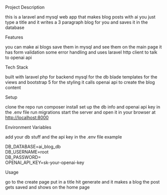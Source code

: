 Project Description

this is a laravel and mysql web app that makes blog posts with ai you just type a title and it writes a 3 paragraph blog for you and saves it in the database

Features

you can make ai blogs save them in mysql and see them on the main page it has form validation some error handling and uses laravel http client to talk to openai api

Tech Stack

built with laravel php for backend mysql for the db blade templates for the views and bootstrap 5 for the styling it calls openai api to create the blog content

Setup

clone the repo run composer install set up the db info and openai api key in the .env file run migrations start the server and open it in your browser at [http://localhost:8000](http://localhost:8000)

Environment Variables

add your db stuff and the api key in the .env file example

DB\_DATABASE=ai\_blog\_db  
DB\_USERNAME=root  
DB\_PASSWORD=  
OPENAI\_API\_KEY=sk-your-openai-key

Usage

go to the create page put in a title hit generate and it makes a blog the post gets saved and shows on the home page

